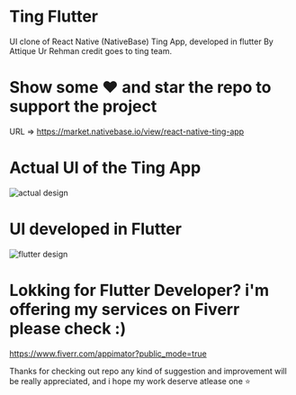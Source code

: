 # Ting Flutter
UI clone of React Native (NativeBase) Ting App, developed in flutter By Attique Ur Rehman
credit goes to ting team. 
# Show some ❤️ and star the repo to support the project

URL => https://market.nativebase.io/view/react-native-ting-app

# Actual UI of the Ting App
![actual design ](https://github.com/AatiqUrRehman/ting_flutter/blob/master/assets/images/KyYGZc31QHAqkpFM.png)

# UI developed in Flutter
![flutter design ](https://github.com/AatiqUrRehman/ting_flutter/blob/master/assets/images/merge_from_ofoct.jpg)

# Lokking for Flutter Developer? i'm offering my services on Fiverr please check :) 
https://www.fiverr.com/appimator?public_mode=true

Thanks for checking out repo any kind of suggestion and improvement will be really appreciated, and i hope my work deserve atlease one ⭐
